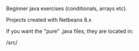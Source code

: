 Beginner java exercises (conditionals, arrays etc).

Projects created with Netbeans 8.x 

If you want the "pure" .java files, they are located in:

<project>/src/
